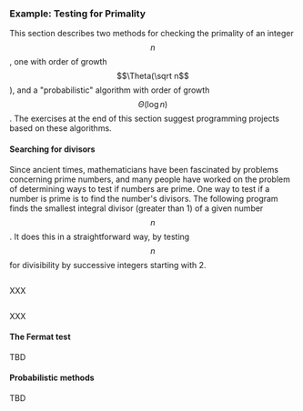 ### Example: Testing for Primality

This section describes two methods for checking the primality of an integer $$n$$, one with order of growth $$\Theta(\sqrt n$$), and a "probabilistic" algorithm with order of growth $$\Theta(\log n)$$. The exercises at the end of this section suggest programming projects based on these algorithms.


#### Searching for divisors

Since ancient times, mathematicians have been fascinated by problems concerning prime numbers, and many people have worked on the problem of determining ways to test if numbers are prime. One way to test if a number is prime is to find the number's divisors. The following program finds the smallest integral divisor (greater than 1) of a given number $$n$$. It does this in a straightforward way, by testing $$n$$ for divisibility by successive integers starting with 2.

```lisp

```

XXX

```lisp

```

XXX

#### The Fermat test

TBD

#### Probabilistic methods

TBD

